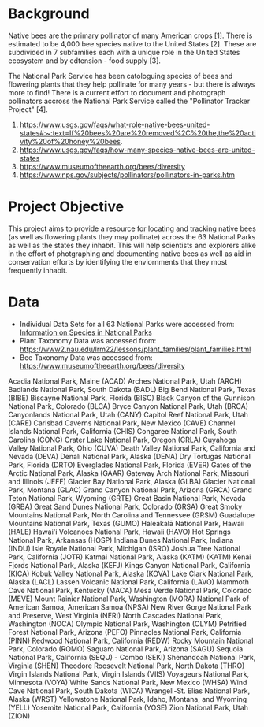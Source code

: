 # Background 
Native bees are the primary pollinator of many American crops [1]. There is estimated to be 4,000 bee species native to the United States [2]. These are subdivided in 7 subfamilies each with a unique role in the United States ecosystem and by edtension - food supply [3].

The National Park Service has been catologuing species of bees and flowering plants that they help pollinate for many years - but there is always more to find! There is a current effort to document and photograph pollinators accross the National Park Service called the "Pollinator Tracker Project" [4].

1. https://www.usgs.gov/faqs/what-role-native-bees-united-states#:~:text=If%20bees%20are%20removed%2C%20the,the%20activity%20of%20honey%20bees.
2. https://www.usgs.gov/faqs/how-many-species-native-bees-are-united-states
3. https://www.museumoftheearth.org/bees/diversity
4. https://www.nps.gov/subjects/pollinators/pollinators-in-parks.htm

# Project Objective

This project aims to provide a resource for locating and tracking native bees (as well as flowering plants they may pollinate) across the 63 National Parks as well as the states they inhabit. This will help scientists and explorers alike in the effort of photgraphing and documenting native bees as well as aid in conservation efforts by identifying the enviornments that they most frequently inhabit.

# Data 

* Individual Data Sets for all 63 National Parks were accessed from: [Information on Species in National Parks](https://irma.nps.gov/NPSpecies/)
* Plant Taxonomy Data was accessed from: https://www2.nau.edu/lrm22/lessons/plant_families/plant_families.html
* Bee Taxonomy Data was accessed from: https://www.museumoftheearth.org/bees/diversity




Acadia National Park, Maine (ACAD)
Arches National Park, Utah (ARCH)
Badlands National Park, South Dakota (BADL)
Big Bend National Park, Texas (BIBE)
Biscayne National Park, Florida (BISC)
Black Canyon of the Gunnison National Park, Colorado (BLCA)
Bryce Canyon National Park, Utah (BRCA)
Canyonlands National Park, Utah (CANY)
Capitol Reef National Park, Utah (CARE)
Carlsbad Caverns National Park, New Mexico (CAVE)
Channel Islands National Park, California (CHIS)
Congaree National Park, South Carolina (CONG)
Crater Lake National Park, Oregon (CRLA)
Cuyahoga Valley National Park, Ohio (CUVA)
Death Valley National Park, California and Nevada (DEVA)
Denali National Park, Alaska (DENA)
Dry Tortugas National Park, Florida (DRTO)
Everglades National Park, Florida (EVER)
Gates of the Arctic National Park, Alaska (GAAR)
Gateway Arch National Park, Missouri and Illinois (JEFF)
Glacier Bay National Park, Alaska (GLBA)
Glacier National Park, Montana (GLAC)
Grand Canyon National Park, Arizona (GRCA)
Grand Teton National Park, Wyoming (GRTE)
Great Basin National Park, Nevada (GRBA)
Great Sand Dunes National Park, Colorado (GRSA)
Great Smoky Mountains National Park, North Carolina and Tennessee (GRSM)
Guadalupe Mountains National Park, Texas (GUMO)
Haleakalā National Park, Hawaii (HALE)
Hawai'i Volcanoes National Park, Hawaii (HAVO)
Hot Springs National Park, Arkansas (HOSP)
Indiana Dunes National Park, Indiana (INDU)
Isle Royale National Park, Michigan (ISRO)
Joshua Tree National Park, California (JOTR)
Katmai National Park, Alaska (KATM) (KATM)
Kenai Fjords National Park, Alaska (KEFJ)
Kings Canyon National Park, California (KICA)
Kobuk Valley National Park, Alaska (KOVA)
Lake Clark National Park, Alaska (LACL)
Lassen Volcanic National Park, California (LAVO)
Mammoth Cave National Park, Kentucky (MACA)
Mesa Verde National Park, Colorado (MEVE)
Mount Rainier National Park, Washington (MORA)
National Park of American Samoa, American Samoa (NPSA)
New River Gorge National Park and Preserve, West Virginia (NERI)
North Cascades National Park, Washington (NOCA)
Olympic National Park, Washington (OLYM)
Petrified Forest National Park, Arizona (PEFO)
Pinnacles National Park, California (PINN)
Redwood National Park, California (REDW)
Rocky Mountain National Park, Colorado (ROMO)
Saguaro National Park, Arizona (SAGU)
Sequoia National Park, California (SEQU) - Combo (SEKI) 
Shenandoah National Park, Virginia (SHEN)
Theodore Roosevelt National Park, North Dakota (THRO)
Virgin Islands National Park, Virgin Islands (VIIS)
Voyageurs National Park, Minnesota (VOYA)
White Sands National Park, New Mexico (WHSA)
Wind Cave National Park, South Dakota (WICA)
Wrangell-St. Elias National Park, Alaska (WRST)
Yellowstone National Park, Idaho, Montana, and Wyoming (YELL)
Yosemite National Park, California (YOSE)
Zion National Park, Utah (ZION)
